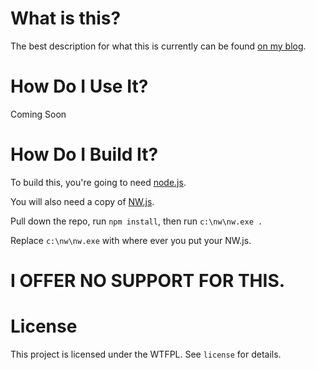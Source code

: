 # What is this?

The best description for what this is currently can be found [on my blog](http://allarsblog.com/2015/12/07/Custom-UE4-Marketplace-Frontend/).

# How Do I Use It?

Coming Soon

# How Do I Build It?

To build this, you're going to need [node.js](https://nodejs.org/en/).

You will also need a copy of [NW.js](http://nwjs.io/).

Pull down the repo, run `npm install`, then run `c:\nw\nw.exe .`

Replace `c:\nw\nw.exe` with where ever you put your NW.js.

# I OFFER NO SUPPORT FOR THIS.

# License

This project is licensed under the WTFPL. See `license` for details.